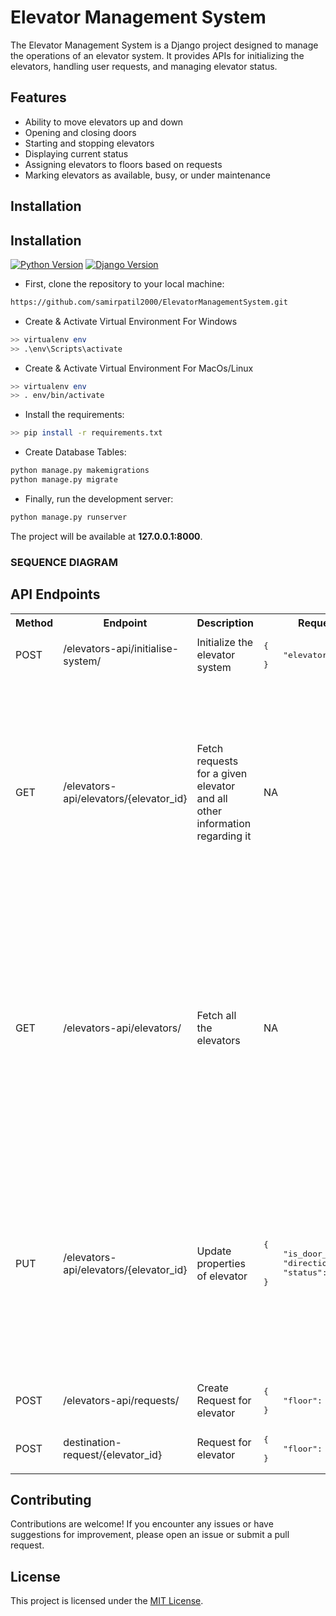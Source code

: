 # Elevator Management System

The Elevator Management System is a Django project designed to manage the operations of an elevator system. It provides APIs for initializing the elevators, handling user requests, and managing elevator status.

## Features

- Ability to move elevators up and down
- Opening and closing doors
- Starting and stopping elevators
- Displaying current status
- Assigning elevators to floors based on requests
- Marking elevators as available, busy, or under maintenance

## Installation

## Installation


[![Python Version](https://img.shields.io/badge/python-3.8.1-brightgreen.svg)](https://python.org)
[![Django Version](https://img.shields.io/badge/django-4.0.6-brightgreen.svg)](https://djangoproject.com)


* First, clone the repository to your local machine:

```bash
https://github.com/samirpatil2000/ElevatorManagementSystem.git
```
* Create & Activate Virtual Environment For Windows

```bash
>> virtualenv env
>> .\env\Scripts\activate
```

* Create & Activate Virtual Environment For MacOs/Linux

```bash
>> virtualenv env
>> . env/bin/activate
```


* Install the requirements:

```bash
>> pip install -r requirements.txt
```

* Create Database Tables:

```bash
python manage.py makemigrations
python manage.py migrate
```

* Finally, run the development server:

```bash
python manage.py runserver
```

The project will be available at **127.0.0.1:8000**.
   
### SEQUENCE DIAGRAM


## API Endpoints

<table>
  <tr>
    <th>Method</th>
    <th>Endpoint</th>
    <th>Description</th>
    <th>Request Body</th>
    <th>Response Body</th>
  </tr>
  <tr>
    <td>POST</td>
    <td>/elevators-api/initialise-system/</td>
    <td>Initialize the elevator system</td>
    <td><pre>{ 
    "elevators": "2" 
}</pre></td>
    <td><pre>{
    "message": "Elevators Created Successfully"
}</pre></td>
  </tr>
  <tr>
    <td>GET</td>
    <td>/elevators-api/elevators/{elevator_id}</td>
    <td>Fetch requests for a given elevator and all other information regarding it</td>
<td>NA</td>      
<td>
      <pre>{
    "id": 6,
    "requests": [
        {
            "pk": 20,
            "floor": 1,
            "timestamp": "2023-06-15T17:25:33.039755Z",
            "is_completed": true
        },
        {
            "pk": 21,
            "floor": 1,
            "timestamp": "2023-06-15T17:27:06.195018Z",
            "is_completed": true
        }
    ],
    "status": "operational",
    "current_floor": 6,
    "direction": "UP",
    "timestamp": "2023-06-15T14:32:29.685211Z",
    "is_door_opened": true
}</pre></td>
    
  </tr>
<tr>
    <td>GET</td>
    <td>/elevators-api/elevators/</td>
    <td>Fetch all the elevators </td>
<td>NA</td>      
<td>
      <pre>[
    {
        "id": 6,
        "requests": [
            {
                "pk": 20,
                "floor": 1,
                "timestamp": "2023-06-15T17:25:33.039755Z",
                "is_completed": true
            },
            {
                "pk": 21,
                "floor": 1,
                "timestamp": "2023-06-15T17:27:06.195018Z",
                "is_completed": true
            }
        ],
        "status": "operational",
        "current_floor": 6,
        "direction": "UP",
        "timestamp": "2023-06-15T14:32:29.685211Z",
        "is_door_opened": true
    },
]</pre></td>
    
  </tr>
  <tr>
    <td>PUT</td>
    <td>/elevators-api/elevators/{elevator_id}</td>
    <td>Update properties of elevator</td>
    <td><pre>{
    "is_door_opened": false,
    "direction": "DOWN",
    "status": "operational"
}</pre></td>
    <td><pre>
{
    "id": 6,
    "requests": [
        {
            "pk": 20,
            "floor": 1,
            "timestamp": "2023-06-15T17:25:33.039755Z",
            "is_completed": true
        },
        {
            "pk": 21,
            "floor": 1,
            "timestamp": "2023-06-15T17:27:06.195018Z",
            "is_completed": true
        }
    ],
    "status": "operational",
    "current_floor": 6,
    "direction": "DOWN",
    "timestamp": "2023-06-15T14:32:29.685211Z",
    "is_door_opened": false
}</pre></td>
  </tr>

  <tr>
    <td>POST</td>
    <td>/elevators-api/requests/</td>
    <td>Create Request for elevator</td>
    <td><pre>{
    "floor": "1"
}</pre></td>
    <td><pre>{
    "message": "Requested for elevator successfully Elevator 7 is on the way"
}</pre></td>
  </tr>
  <tr>
    <td>POST</td>
    <td>destination-request/{elevator_id}</td>
    <td>Request for elevator</td>
    <td><pre>{
    "floor": "1"
}</pre></td>
    <td><pre>
{
    "message": "Elevator 6 Reach To destination floor 2"
}</pre></td>
  </tr>
</table>


## Contributing

Contributions are welcome! If you encounter any issues or have suggestions for improvement, please open an issue or submit a pull request.

## License

This project is licensed under the [MIT License](LICENSE).
